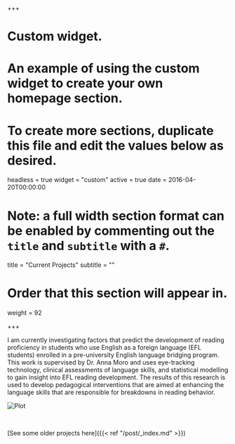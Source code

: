 +++
# Custom widget.
# An example of using the custom widget to create your own homepage section.
# To create more sections, duplicate this file and edit the values below as desired.
headless = true
widget = "custom"
active = true
date = 2016-04-20T00:00:00

# Note: a full width section format can be enabled by commenting out the `title` and `subtitle` with a `#`.
title = "Current Projects"
subtitle = ""

# Order that this section will appear in.
weight = 92

+++

I am currently investigating factors that predict the development of reading proficiency in students who use English as a foreign language (EFL students) enrolled in a pre-university English language bridging program. This work is supervised by Dr. Anna Moro and uses eye-tracking technology, clinical assessments of language skills, and statistical modelling to gain insight into EFL reading development. The results of this research is used to develop pedagogical interventions that are aimed at enhancing the language skills that are responsible for breakdowns in reading behavior.

![Plot](/img/results_pic.png)

<br>

[See some older projects here]({{< ref "/post/_index.md" >}})
